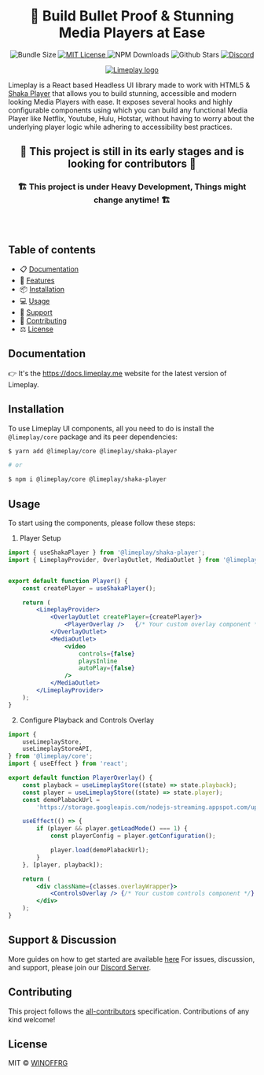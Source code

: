 
<h1 align="center">🔰 Build Bullet Proof & Stunning Media Players at Ease</h1>

<p align="center">
  <img alt="Bundle Size" src="https://badgen.net/bundlephobia/minzip/@limeplay/core"/>
  <a href="https://github.com/winoffrg/limeplay/blob/main/LICENSE">
    <img alt="MIT License" src="https://img.shields.io/github/license/WINOFFRG/limeplay"/>
  </a>
  <img alt="NPM Downloads" src="https://img.shields.io/npm/dm/@limeplay/core.svg?style=flat"/>
  <img alt="Github Stars" src="https://badgen.net/github/stars/WINOFFRG/limeplay" />
  <a href="https://discord.gg/winoffrg/limeplay">
    <img alt="Discord" src="https://badgen.net/discord/online-members/ZjXFzqmqjn?label=&icon=discord&logoColor=ffffff&color=7389D8&labelColor=6A7EC2" />
  </a>
</p>

<p align="center">
  <a href="https://github.com/winoffrg/limeplay">
    <img src="https://limeplay.me/og/default.jpg" alt="Limeplay logo"/>
  </a>
</p>

Limeplay is a React based Headless UI library made to work with HTML5 & [Shaka Player](
    https://github.com/shaka-project/shaka-player) that allows you to build stunning, accessible and modern looking Media Players with ease. It exposes several hooks and highly configurable components using which you can build any functional Media Player like Netflix, Youtube, Hulu, Hotstar, without having to worry about the underlying player logic while adhering to accessibility best practices.

<h2 align="center"> 🚧 <b>This project is still in its early stages and is looking for contributors</b> 🚧 </h2>
<h3 align="center">🏗️ This project is under Heavy Development, Things might change anytime! 🏗️<h3>

<br>

## Table of contents

- 📋 [Documentation](#documentation)
- 🚀 [Features](#features)
- 📦 [Installation](#installation)
- 💻 [Usage](#usage)
- 👋 [Support](#support)
- 📝 [Contributing](#contributing)
- ⚖️ [License](#license)

## Documentation

👉 It's the https://docs.limeplay.me website for the latest version of Limeplay.

<!-- ## Features
- To be Added
- To be Added
- To be Added
- To be Added -->

## Installation

To use Limeplay UI components, all you need to do is install the
`@limeplay/core` package and its peer dependencies:

```sh
$ yarn add @limeplay/core @limeplay/shaka-player

# or

$ npm i @limeplay/core @limeplay/shaka-player
```

## Usage

To start using the components, please follow these steps:

1. Player Setup

```jsx
import { useShakaPlayer } from '@limeplay/shaka-player';
import { LimeplayProvider, OverlayOutlet, MediaOutlet } from '@limeplay/core';


export default function Player() {
	const createPlayer = useShakaPlayer();

	return (
		<LimeplayProvider>
			<OverlayOutlet createPlayer={createPlayer}>
				<PlayerOverlay />	{/* Your custom overlay component */}
			</OverlayOutlet>
			<MediaOutlet>
				<video
					controls={false}
					playsInline
					autoPlay={false}
				/>
			</MediaOutlet>
		</LimeplayProvider>
	);
}

```

2. Configure Playback and Controls Overlay

```jsx
import {
	useLimeplayStore,
	useLimeplayStoreAPI,
} from '@limeplay/core';
import { useEffect } from 'react';

export default function PlayerOverlay() {
	const playback = useLimeplayStore((state) => state.playback);
	const player = useLimeplayStore((state) => state.player);
	const demoPlabackUrl =
		'https://storage.googleapis.com/nodejs-streaming.appspot.com/uploads/f6b7c492-e78f-4b26-b95f-81ea8ca21a18/1642708128072/manifest.mpd';

	useEffect(() => {
		if (player && player.getLoadMode() === 1) {
			const playerConfig = player.getConfiguration();

			player.load(demoPlabackUrl);
		}
	}, [player, playback]);

	return (
		<div className={classes.overlayWrapper}>
			<ControlsOverlay />	{/* Your custom controls component */}
		</div>
	);
}

```

## Support & Discussion

More guides on how to get started are available [here](https://docs.limeplay.com/pages/getting-started)
For issues, discussion, and support, please join our [Discord Server](https://discord.gg/ZjXFzqmqjn).

## Contributing
This project follows the
[all-contributors](https://github.com/all-contributors/all-contributors)
specification. Contributions of any kind welcome!

## License

MIT © [WINOFFRG](https://github.com/winoffrg)
